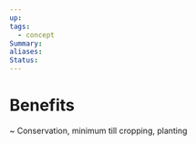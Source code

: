 ```yaml
---
up: 
tags:
  - concept
Summary: 
aliases: 
Status:
---
```

# Benefits
~
Conservation, minimum till cropping, planting